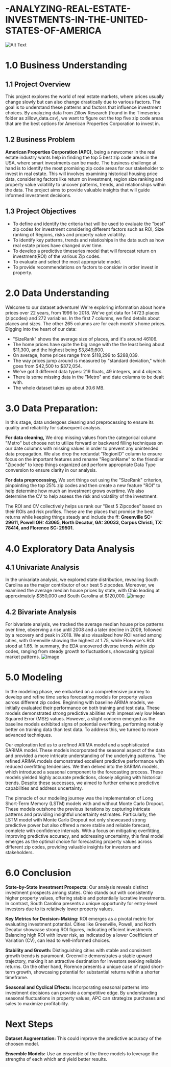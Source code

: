 # -ANALYZING-REAL-ESTATE-INVESTMENTS-IN-THE-UNITED-STATES-OF-AMERICA
![Alt Text](https://racing.dronelife.com/wp-content/uploads/2016/06/usa-map.jpg)

# 1.0  Business Understanding

## 1.1 Project Overview

This project explores the world of real estate markets, where prices usually change slowly but can also change drastically due to various factors. The goal is to understand these patterns and factors that influence investment choices. By analyzing data from Zillow Research (found in the Timeseries folder as zillow_data.csv), we want to figure out the top five zip code areas that are the best options for American Properties Corporation to invest in.

## 1.2 Business Problem

**American Properties Corporation (APC),** being a newcomer in the real estate industry wants help in finding the top 5 best zip code areas in the USA, where smart investments can be made. The business challenge at hand is to identify the most promising zip code areas for our stakeholder to invest in real estate. This will involves examining historical housing price data, considering factors like return on investment, region size ranking and property value volatility to uncover patterns, trends, and relationships within the data. The project aims to provide valuable insights that will guide informed investment decisions.

## 1.3 Project Objectives
- To define and identify the criteria that will be used to evaluate the "best" zip codes for investment considering different factors such as ROI, Size ranking of Regions, risks and property value volatility. 
- To identify key patterns, trends and relatioships in the data such as how real estate prices have changed over time. 
- To develop a predictive timeseries model that will forecast return on investment(ROI) of the various Zip codes. 
- To evaluate and select the most appropriate model. 
- To provide recommendations on factors to consider in order invest in property.


# 2.0 Data Understanding
Welcome to our dataset adventure! We're exploring information about home prices over 22 years, from 1996 to 2018. We've got data for 14723 places (zipcodes) and 272 variables. In the first 7 columns, we find details about places and sizes. The other 265 columns are for each month's home prices.
Digging into the heart of our data:
- "SizeRank" shows the average size of places, and it's around 46106.
- The home prices have quite the big range with the the least being about $11,300, and the highest being $3,849,600.
- On average, home prices range from $118,299 to $288,039.
- The way prices jump around is measured by "standard deviation," which goes from $42,500 to $372,054.
- We've got 3 different data types: 219 floats, 49 integers, and 4 objects.
- There is some missing data in the "Metro" and date columns to be dealt with.
- The whole dataset takes up about 30.6 MB.


# 3.0  Data Preparation:
In this stage, data undergoes cleaning and preprocessing to ensure its quality and reliability for subsequent analysis. 

**For data cleaning,** We drop missing values from the categorical column "Metro" but choose not to utilize forward or backward filling techniques on our date columns with missing values in order to prevent any unintended data propagation. We  also drop the redundat "RegionID" column to ensure focus on the important features and  rename "RegionName" to the friendlier "Zipcode" to keep things organized and perform appropriate Data Type conversion to ensure clarity in our analysis.

**For data preprocessing,** We sort things out using the "SizeRank" criterion, pinpointing the top 25% zip codes and then create a new feature "ROI" to help determine how much an investment grows overtime. We also determine the CV to help assess the risk and volatility of the investment.

The ROI and CV collectively helps us rank our "Best 5 Zipcodes" based on their ROIs and risk profiles. These are the places that promise the best returns while keeping things steady and include the ff: **Greenville SC: 29611, Powell OH: 43065, North Decatur, GA: 30033, Corpus Christi, TX: 78414, and Florence SC: 29501.**


# 4.0  Exploratory Data Analysis

## 4.1 Univariate Analysis
In the univariate analysis, we explored state distribution, revealing South Carolina as the major contributor of our best 5 zipcodes. Moreover, we examined the average median house prices by state, with Ohio leading at approximately $350,000 and South Carolina at $120,000. 
![image](https://github.com/ImeldaMasika/Time-Series-Analysis-Zillow-Home-Value-Forecast-Model/assets/128219987/23d16b8e-67a3-453d-b063-39f512e6b281)


## 4.2 Bivariate Analysis
For bivariate analysis, we tracked the average median house price patterns over time, observing a rise until 2008 and a later decline in 2009, followed by a recovery and peak in 2018. We also visualized how ROI varied among cities, with Greenville showing the highest at 1.75, while Florence's ROI stood at 1.65. 
In summary, the EDA uncovered diverse trends within zip codes, ranging from steady growth to fluctuations, showcasing typical market patterns.
![image](https://github.com/ImeldaMasika/Time-Series-Analysis-Zillow-Home-Value-Forecast-Model/assets/128219987/9e53b7dc-c12e-4d78-bd48-37ba8d8a6f38)



# 5.0 Modeling

In the modeling phase, we embarked on a comprehensive journey to develop and refine time series forecasting models for property values across different zip codes. Beginning with baseline ARIMA models, we initially evaluated their performance on both training and test data. These models demonstrated strong predictive abilities with impressively low Mean Squared Error (MSE) values. However, a slight concern emerged as the baseline models exhibited signs of potential overfitting, performing notably better on training data than test data. To address this, we turned to more advanced techniques.

Our exploration led us to a refined ARIMA model and a sophisticated SARIMA model. These models incorporated the seasonal aspect of the data and provided a more intricate understanding of the underlying patterns. The refined ARIMA models demonstrated excellent predictive performance with reduced overfitting tendencies. We then delved into the SARIMA models, which introduced a seasonal component to the forecasting process. These models yielded highly accurate predictions, closely aligning with historical trends. Despite these successes, we aimed to further enhance predictive capabilities and address uncertainty.

The pinnacle of our modeling journey was the implementation of Long Short-Term Memory (LSTM) models with and without Monte Carlo Dropout. These models outshone the previous iterations by capturing intricate patterns and providing insightful uncertainty estimates. Particularly, the LSTM model with Monte Carlo Dropout not only showcased strong predictive power but also offered a more stable and reliable forecast, complete with confidence intervals. With a focus on mitigating overfitting, improving predictive accuracy, and addressing uncertainty, this final model emerges as the optimal choice for forecasting property values across different zip codes, providing valuable insights for investors and stakeholders.

# 6.0 Conclusion
**State-by-State Investment Prospects:** Our analysis reveals distinct investment prospects among states. Ohio stands out with consistently higher property values, offering stable and potentially lucrative investments. In contrast, South Carolina presents a unique opportunity for entry-level investors due to its relatively lower property values.

**Key Metrics for Decision-Making:** ROI emerges as a pivotal metric for evaluating investment potential. Cities like Greenville, Powell, and North Decatur showcase strong ROI figures, indicating efficient investments. Balancing high ROI with lower risk, as indicated by a lower Coefficient of Variation (CV), can lead to well-informed choices.

**Stability and Growth:** Distinguishing cities with stable and consistent growth trends is paramount. Greenville demonstrates a stable upward trajectory, making it an attractive destination for investors seeking reliable returns. On the other hand, Florence presents a unique case of rapid short-term growth, showcasing potential for substantial returns within a shorter timeframe.

**Seasonal and Cyclical Effects:** Incorporating seasonal patterns into investment decisions can provide a competitive edge. By understanding seasonal fluctuations in property values, APC can strategize purchases and sales to maximize profitability.

# Next Steps
**Dataset Augmentation:** This could improve the predictive accuracy of the choosen model.

**Ensemble Models:** Use an ensemble of the three models to leverage the strengths of each which and yield better results.

























